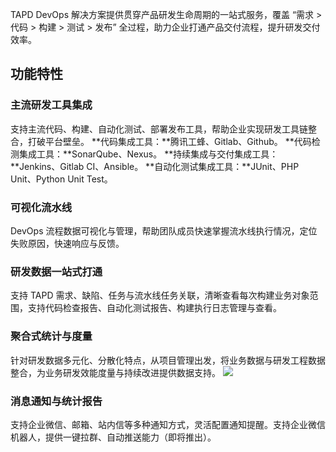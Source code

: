 TAPD DevOps 解决方案提供贯穿产品研发生命周期的一站式服务，覆盖 “需求 > 代码 > 构建 > 测试 > 发布” 全过程，助力企业打通产品交付流程，提升研发交付效率。

## 功能特性
### 主流研发工具集成
支持主流代码、构建、自动化测试、部署发布工具，帮助企业实现研发工具链整合，打破平台壁垒。
**代码集成工具：**腾讯工蜂、Gitlab、Github。
**代码检测集成工具：**SonarQube、Nexus。
**持续集成与交付集成工具：**Jenkins、Gitlab CI、Ansible。
**自动化测试集成工具：**JUnit、PHP Unit、Python Unit Test。

### 可视化流水线
DevOps 流程数据可视化与管理，帮助团队成员快速掌握流水线执行情况，定位失败原因，快速响应与反馈。

### 研发数据一站式打通
支持 TAPD 需求、缺陷、任务与流水线任务关联，清晰查看每次构建业务对象范围，支持代码检查报告、自动化测试报告、构建执行日志管理与查看。

### 聚合式统计与度量
针对研发数据多元化、分散化特点，从项目管理出发，将业务数据与研发工程数据整合，为业务研发效能度量与持续改进提供数据支持。
 ![](https://main.qcloudimg.com/raw/03fafe7aff35c27977f968334550c07d.png)
### 消息通知与统计报告
支持企业微信、邮箱、站内信等多种通知方式，灵活配置通知提醒。支持企业微信机器人，提供一键拉群、自动推送能力（即将推出）。

